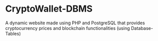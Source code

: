 # CryptoWallet-DBMS
A dynamic website made using PHP and PostgreSQL that provides cryptocurrency prices and blockchain functionalities (using Database-Tables)
